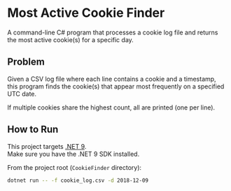 # Most Active Cookie Finder

A command-line C# program that processes a cookie log file and returns the most active cookie(s) for a specific day.

## Problem

Given a CSV log file where each line contains a cookie and a timestamp, this program finds the cookie(s) that appear most frequently on a specified UTC date.

If multiple cookies share the highest count, all are printed (one per line).

## How to Run

This project targets [.NET 9](https://dotnet.microsoft.com/en-us/download/dotnet/9.0-preview).  
Make sure you have the .NET 9 SDK installed.

From the project root (`CookieFinder` directory):

```bash
dotnet run -- -f cookie_log.csv -d 2018-12-09
```
